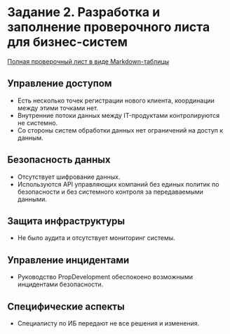 # Задание 2. Разработка и заполнение проверочного листа для бизнес-систем

[Полная проверочный лист в виде Markdown-таблицы](./IB.md)

## Управление доступом

- Есть несколько точек регистрации нового клиента, координации между этими точками нет.
- Внутренние потоки данных между IT-продуктами контролируются не системно.
- Со стороны систем обработки данных нет ограничений на доступ к данным.

## Безопасность данных

- Отсутствует шифрование данных.
- Используются API управляющих компаний без единых политик по безопасности и без системного контроля за передаваемыми данными.

## Защита инфраструктуры

- Не было аудита и отсутствует мониторинг системы.

## Управление инцидентами

- Руководство PropDevelopment обеспокоено возможными инцидентами безопасности.

## Специфические аспекты

- Специалисту по ИБ передают не все решения и изменения.
